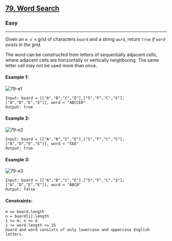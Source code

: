 [79. Word Search](https://leetcode.com/problems/two-sum/)
---------------------------------------------------------------------------------------------------------------------------------------------

### Easy
---------------------------------------------------------------------------------------------------------------------------------------------

Given an `m x n` grid of characters `board` and a string `word`, return `true` _if `word` exists in the grid_.

The word can be constructed from letters of sequentially adjacent cells, where adjacent cells are horizontally or vertically neighboring. The same letter cell may not be used more than once.

#### Example 1:
![79-e1](https://github.com/chandrikabijore/LeetCode-solutions/assets/93921178/325c67fd-c067-4dfa-b030-a363161ba2af)
```
Input: board = [["A","B","C","E"],["S","F","C","S"],["A","D","E","E"]], word = "ABCCED"
Output: true
```
#### Example 2:
![79-e2](https://github.com/chandrikabijore/LeetCode-solutions/assets/93921178/0bd97770-53b1-458f-8207-d0591d46b99e)
```
Input: board = [["A","B","C","E"],["S","F","C","S"],["A","D","E","E"]], word = "SEE"
Output: true
```
#### Example 3:
![79-e3](https://github.com/chandrikabijore/LeetCode-solutions/assets/93921178/61205c39-b5f9-448a-893a-10105f355534)
```
Input: board = [["A","B","C","E"],["S","F","C","S"],["A","D","E","E"]], word = "ABCB"
Output: false
```
#### Constraints:
```
m == board.length
n = board[i].length
1 <= m, n <= 6
1 <= word.length <= 15
board and word consists of only lowercase and uppercase English letters.
``` 

